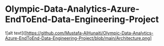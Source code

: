 # Olympic-Data-Analytics-Azure-EndToEnd-Data-Engineering-Project

![alt text]([https://github.com/Mustafa-AlHunaiti/Olympic-Data-Analytics-Azure-EndToEnd-Data-Engineering-Project/blob/main/Architecture.png]
